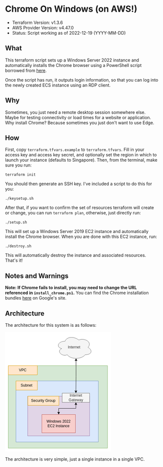 # Chrome On Windows (on AWS!)

- Terraform Version: v1.3.6
- AWS Provider Version: v4.47.0
- Status: Script working as of 2022-12-19 (YYYY-MM-DD)

## What

This terraform script sets up a Windows Server 2022 instance and automatically installs the Chrome browser using a PowerShell script borrowed from [here](https://medium.com/@uqualio/how-to-install-chrome-on-windows-with-powershell-290e7346271). 

Once the script has run, it outputs login information, so that you can log into the newly created ECS instance using an RDP client.

## Why

Sometimes, you just need a remote desktop session somewhere else. Maybe for testing connectivity or load times for a website or application. Why install Chrome? Because sometimes you just don't want to use Edge. 

## How

First, copy `terraform.tfvars.example` to `terraform.tfvars`. Fill in your access key and access key secret, and optionally set the region in which to launch your instance (defaults to Singapore). Then, from the terminal, make sure you run:

```
terraform init
```

You should then generate an SSH key. I've included a script to do this for you:

```
./keysetup.sh
```

After that, if you want to confirm the set of resources terraform will create or change, you can run `terraform plan`, otherwise, just directly run:

```
./setup.sh
```

This will set up a Windows Server 2019 EC2 instance and automatically install the Chrome browser. When you are done with this EC2 instance, run:

```
./destroy.sh
```

This will automatically destroy the instance and associated resources. That's it!

## Notes and Warnings

**Note: If Chrome fails to install, you may need to change the URL referenced in `install_chrome.ps1`.** You can find the Chrome installation bundles [here](https://cloud.google.com/chrome-enterprise/browser/download/#download) on Google's site.

## Architecture

The architecture for this system is as follows:

![Windows Server 2022 on AWS](diagrams/chrome_on_windows.png)

The architecture is very simple, just a single instance in a single VPC. 
